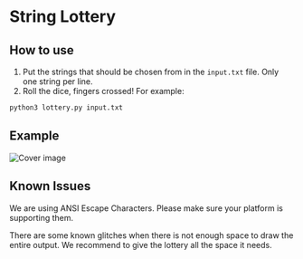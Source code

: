 # String Lottery

## How to use

1. Put the strings that should be chosen from in the `input.txt` file. Only one string per line.
2. Roll the dice, fingers crossed! For example:

```bash
python3 lottery.py input.txt
```

## Example

![Cover image](https://raw.githubusercontent.com/wiki/mc-thulu/ascii-lottery/img/cover.png)

## Known Issues

We are using ANSI Escape Characters. Please make sure your platform is supporting them.

There are some known glitches when there is not enough space to draw the entire output. We recommend to give the lottery all the space it needs.
